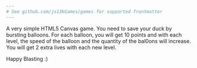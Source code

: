 ```yaml
---
# See github.com/js13kGames/games for supported frontmatter
---
```

A very simple HTML5 Canvas game. You need to save your duck by bursting balloons. For each balloon, you will get 10 points and with each level, the speed of the balloon and the quantity of the bal0ons will increase. You will get 2 extra lives with each new level.

Happy Blasting :)